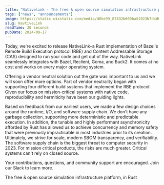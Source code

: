 ```yaml
---
title: "Nativelink - The free & open source simulation infrastructure platform written in Rust"
tags: ["news", "announcements"]
image: https://static.wixstatic.com/media/48be99_87632b609ba84923b7d4d0c13ac4780e~mv2.png/v1/fill/w_814,h_550,al_c,q_90,usm_0.66_1.00_0.01,enc_auto/Untitled%20design%20(24).png
slug: NavtiveLink
readTime: 30 seconds
pubDate: 2024-09-17
---
```

Today, we're excited to release NativeLink–a Rust implementation of Bazel's
Remote Build Execution protocol (RBE) and Content Addressable Storage (CAS)
designed to run your code and get out of the way. NativeLink seamlessly
integrates with Bazel, Reclient, Goma, and Buck2. It comes at no cost and
works on every major operating system.


Offering a vendor neutral solution out the gate was important to us and we
will soon offer more options. Part of vendor neutrality began with
supporting four different build systems that implement the RBE protocol.
Given our focus on mission-critical systems with native code,
reproducibility and hermiticity have been our guiding lights.


Based on feedback from our earliest users, we made a few design choices
around the runtime, I/O, and software supply chain. We don't have any
garbage collection, supporting more deterministic and predictable
execution. In addition, the tunable and highly performant asynchronicity
afforded by Rust has allowed us to achieve concurrency and memory safety that were previously impracticable in most industries prior to its
creation. Ultimately, we  strive for scale, modern SBOM transparency, and
verifiability. The software supply chain is the biggest threat to computer
security in 2023. For mission critical products, the risks are much
greater. Critical systems can't rely on closed source.

Your contributions, questions, and community support are encouraged. Join
our Slack to learn more.

The free & open source simulation infrastructure platform, in Rust
